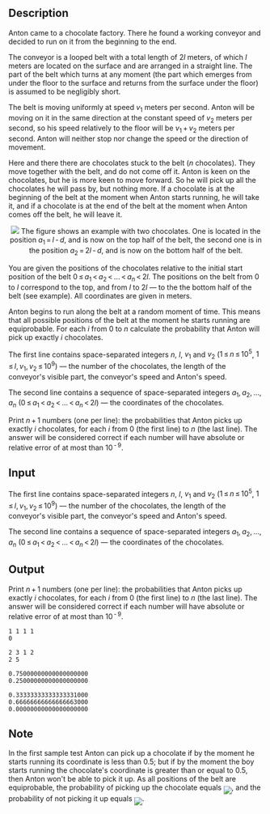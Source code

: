 ## Description

<div><p>Anton came to a chocolate factory. There he found a working conveyor and decided to run on it from the beginning to the end.</p><p>The conveyor is a looped belt with a total length of <span class="tex-span">2<i>l</i></span> meters, of which <span class="tex-span"><i>l</i></span> meters are located on the surface and are arranged in a straight line. The part of the belt which turns at any moment (the part which emerges from under the floor to the surface and returns from the surface under the floor) is assumed to be negligibly short.</p><p>The belt is moving uniformly at speed <span class="tex-span"><i>v</i><sub class="lower-index">1</sub></span> meters per second. Anton will be moving on it in the same direction at the constant speed of <span class="tex-span"><i>v</i><sub class="lower-index">2</sub></span> meters per second, so his speed relatively to the floor will be <span class="tex-span"><i>v</i><sub class="lower-index">1</sub> + <i>v</i><sub class="lower-index">2</sub></span> meters per second. Anton will neither stop nor change the speed or the direction of movement.</p><p>Here and there there are chocolates stuck to the belt (<span class="tex-span"><i>n</i></span> chocolates). They move together with the belt, and do not come off it. Anton is keen on the chocolates, but he is more keen to move forward. So he will pick up all the chocolates he will pass by, but nothing more. If a chocolate is at the beginning of the belt at the moment when Anton starts running, he will take it, and if a chocolate is at the end of the belt at the moment when Anton comes off the belt, he will leave it.</p><center> <img class="tex-graphics" src="file://fZKa5tgP.png" style="max-width: 100.0%;max-height: 100.0%;">   <span class="tex-font-size-script"> The figure shows an example with two chocolates. One is located   in the position <span class="tex-span"><i>a</i><sub class="lower-index">1</sub> = <i>l</i> - <i>d</i></span>, and is now on the top half of the belt, the second one   is in the position <span class="tex-span"><i>a</i><sub class="lower-index">2</sub> = 2<i>l</i> - <i>d</i></span>, and is now on the bottom half of the belt. </span> </center><p>You are given the positions of the chocolates relative to the initial start position of the belt <span class="tex-span">0 ≤ <i>a</i><sub class="lower-index">1</sub> &lt; <i>a</i><sub class="lower-index">2</sub> &lt; ... &lt; <i>a</i><sub class="lower-index"><i>n</i></sub> &lt; 2<i>l</i></span>. The positions on the belt from <span class="tex-span">0</span> to <span class="tex-span"><i>l</i></span> correspond to the top, and from <span class="tex-span"><i>l</i></span> to <span class="tex-span">2<i>l</i></span> — to the the bottom half of the belt (see example). All coordinates are given in meters.</p><p>Anton begins to run along the belt at a random moment of time. This means that all possible positions of the belt at the moment he starts running are equiprobable. For each <span class="tex-span"><i>i</i></span> from <span class="tex-span">0</span> to <span class="tex-span"><i>n</i></span> calculate the probability that Anton will pick up exactly <span class="tex-span"><i>i</i></span> chocolates.</p></div><div class="input-specification"><p>The first line contains space-separated integers <span class="tex-span"><i>n</i></span>, <span class="tex-span"><i>l</i></span>, <span class="tex-span"><i>v</i><sub class="lower-index">1</sub></span> and <span class="tex-span"><i>v</i><sub class="lower-index">2</sub></span> (<span class="tex-span">1 ≤ <i>n</i> ≤ 10<sup class="upper-index">5</sup></span>, <span class="tex-span">1 ≤ <i>l</i>, <i>v</i><sub class="lower-index">1</sub>, <i>v</i><sub class="lower-index">2</sub> ≤ 10<sup class="upper-index">9</sup></span>) — the number of the chocolates, the length of the conveyor's visible part, the conveyor's speed and Anton's speed.</p><p>The second line contains a sequence of space-separated integers <span class="tex-span"><i>a</i><sub class="lower-index">1</sub>, <i>a</i><sub class="lower-index">2</sub>, ..., <i>a</i><sub class="lower-index"><i>n</i></sub></span> (<span class="tex-span">0 ≤ <i>a</i><sub class="lower-index">1</sub> &lt; <i>a</i><sub class="lower-index">2</sub> &lt; ... &lt; <i>a</i><sub class="lower-index"><i>n</i></sub> &lt; 2<i>l</i></span>) — the coordinates of the chocolates.</p></div><div class="output-specification"><p>Print <span class="tex-span"><i>n</i> + 1</span> numbers (one per line): the probabilities that Anton picks up exactly <span class="tex-span"><i>i</i></span> chocolates, for each <span class="tex-span"><i>i</i></span> from <span class="tex-span">0</span> (the first line) to <span class="tex-span"><i>n</i></span> (the last line). The answer will be considered correct if each number will have absolute or relative error of at most than <span class="tex-span">10<sup class="upper-index"> - 9</sup></span>.</p></div>

## Input

<p>The first line contains space-separated integers <span class="tex-span"><i>n</i></span>, <span class="tex-span"><i>l</i></span>, <span class="tex-span"><i>v</i><sub class="lower-index">1</sub></span> and <span class="tex-span"><i>v</i><sub class="lower-index">2</sub></span> (<span class="tex-span">1 ≤ <i>n</i> ≤ 10<sup class="upper-index">5</sup></span>, <span class="tex-span">1 ≤ <i>l</i>, <i>v</i><sub class="lower-index">1</sub>, <i>v</i><sub class="lower-index">2</sub> ≤ 10<sup class="upper-index">9</sup></span>) — the number of the chocolates, the length of the conveyor's visible part, the conveyor's speed and Anton's speed.</p><p>The second line contains a sequence of space-separated integers <span class="tex-span"><i>a</i><sub class="lower-index">1</sub>, <i>a</i><sub class="lower-index">2</sub>, ..., <i>a</i><sub class="lower-index"><i>n</i></sub></span> (<span class="tex-span">0 ≤ <i>a</i><sub class="lower-index">1</sub> &lt; <i>a</i><sub class="lower-index">2</sub> &lt; ... &lt; <i>a</i><sub class="lower-index"><i>n</i></sub> &lt; 2<i>l</i></span>) — the coordinates of the chocolates.</p>

## Output

<p>Print <span class="tex-span"><i>n</i> + 1</span> numbers (one per line): the probabilities that Anton picks up exactly <span class="tex-span"><i>i</i></span> chocolates, for each <span class="tex-span"><i>i</i></span> from <span class="tex-span">0</span> (the first line) to <span class="tex-span"><i>n</i></span> (the last line). The answer will be considered correct if each number will have absolute or relative error of at most than <span class="tex-span">10<sup class="upper-index"> - 9</sup></span>.</p>





```input1
1 1 1 1
0

```




```input2
2 3 1 2
2 5

```




```output1
0.75000000000000000000
0.25000000000000000000

```




```output2
0.33333333333333331000
0.66666666666666663000
0.00000000000000000000

```



## Note

<p>In the first sample test Anton can pick up a chocolate if by the moment he starts running its coordinate is less than 0.5; but if by the moment the boy starts running the chocolate's coordinate is greater than or equal to 0.5, then Anton won't be able to pick it up. As all positions of the belt are equiprobable, the probability of picking up the chocolate equals <img align="middle" class="tex-formula" src="file://JRBgcx3u.png" style="max-width: 100.0%;max-height: 100.0%;">, and the probability of not picking it up equals <img align="middle" class="tex-formula" src="file://IYRqoCZh.png" style="max-width: 100.0%;max-height: 100.0%;">.</p>
